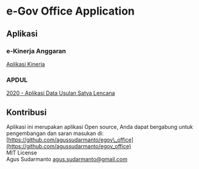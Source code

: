# e-Gov Office Application

## Aplikasi
### e-Kinerja Anggaran
[Aplikasi Kinerja](https://github.com/agussudarmanto/egov_office/tree/master/e_kinerja)

### APDUL
[2020 - Aplikasi Data Usulan Satya Lencana](https://github.com/agussudarmanto/egov_office/tree/master/APDUL)

## Kontribusi
Aplikasi ini merupakan aplikasi Open source, Anda dapat bergabung untuk pengembangan dan saran masukan di: [https://github.com/agussudarmanto/egov\_office](https://github.com/agussudarmanto/egov_office)  
MIT License  
Agus Sudarmanto <agus.sudarmanto@gmail.com>